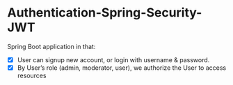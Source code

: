 # Authentication-Spring-Security-JWT

Spring Boot application in that:

   - [x] User can signup new account, or login with username & password.
   - [x] By User’s role (admin, moderator, user), we authorize the User to access resources
